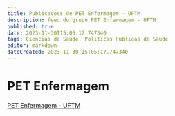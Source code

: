 ```yaml
---
title: Publicacoes de PET Enfermagem - UFTM 
description: feed do grupo PET Enfermagem - UFTM
published: true
date: 2023-11-30T15:05:17.747340
tags: Ciencias da Saude, Politicas Publicas de Saude
editor: markdown
dateCreated: 2023-11-30T15:05:17.747340
---
```


# PET Enfermagem
[PET Enfermagem - UFTM](/grupo/275PETEnfermagemUFTM)
